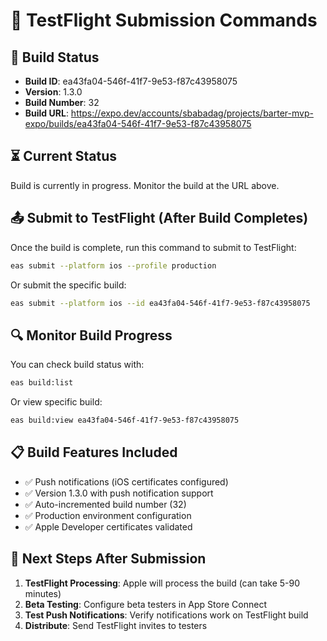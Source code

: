 # 📱 TestFlight Submission Commands

## 🚀 Build Status
- **Build ID**: ea43fa04-546f-41f7-9e53-f87c43958075
- **Version**: 1.3.0
- **Build Number**: 32
- **Build URL**: https://expo.dev/accounts/sbabadag/projects/barter-mvp-expo/builds/ea43fa04-546f-41f7-9e53-f87c43958075

## ⏳ Current Status
Build is currently in progress. Monitor the build at the URL above.

## 📤 Submit to TestFlight (After Build Completes)
Once the build is complete, run this command to submit to TestFlight:

```bash
eas submit --platform ios --profile production
```

Or submit the specific build:

```bash
eas submit --platform ios --id ea43fa04-546f-41f7-9e53-f87c43958075
```

## 🔍 Monitor Build Progress
You can check build status with:

```bash
eas build:list
```

Or view specific build:

```bash
eas build:view ea43fa04-546f-41f7-9e53-f87c43958075
```

## 📋 Build Features Included
- ✅ Push notifications (iOS certificates configured)
- ✅ Version 1.3.0 with push notification support
- ✅ Auto-incremented build number (32)
- ✅ Production environment configuration
- ✅ Apple Developer certificates validated

## 🎯 Next Steps After Submission
1. **TestFlight Processing**: Apple will process the build (can take 5-90 minutes)
2. **Beta Testing**: Configure beta testers in App Store Connect
3. **Test Push Notifications**: Verify notifications work on TestFlight build
4. **Distribute**: Send TestFlight invites to testers